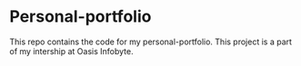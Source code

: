 # Personal-portfolio
This repo contains the code for my personal-portfolio.
This project is a part of my intership at Oasis Infobyte.
